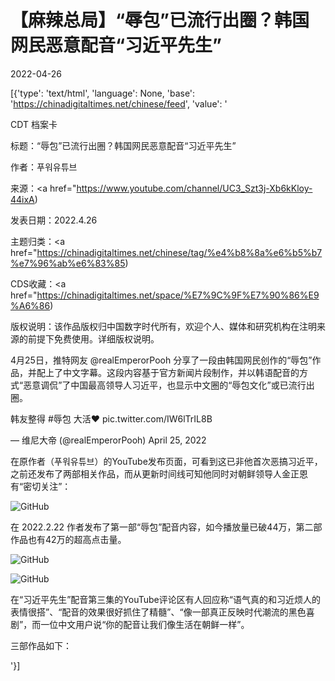 # 【麻辣总局】“辱包”已流行出圈？韩国网民恶意配音“习近平先生”

2022-04-26

[{'type': 'text/html', 'language': None, 'base': 'https://chinadigitaltimes.net/chinese/feed', 'value': '

CDT 档案卡

标题：“辱包”已流行出圈？韩国网民恶意配音“习近平先生”

作者：푸워유튜브

来源：<a href="https://www.youtube.com/channel/UC3_Szt3j-Xb6kKloy-44ixA)

发表日期：2022.4.26

主题归类：<a href="https://chinadigitaltimes.net/chinese/tag/%e4%b8%8a%e6%b5%b7%e7%96%ab%e6%83%85)

CDS收藏：<a href="https://chinadigitaltimes.net/space/%E7%9C%9F%E7%90%86%E9%A6%86)

版权说明：该作品版权归中国数字时代所有，欢迎个人、媒体和研究机构在注明来源的前提下免费使用。详细版权说明。





4月25日，推特网友 @realEmperorPooh 分享了一段由韩国网民创作的“辱包”作品，并配上了中文字幕。这段内容基于官方新闻片段制作，并以韩语配音的方式“恶意调侃”了中国最高领导人习近平，也显示中文圈的“辱包文化”或已流行出圈。



韩友整得 #辱包 大活❤️ pic.twitter.com/IW6lTrIL8B

&mdash; 维尼大帝 (@realEmperorPooh) April 25, 2022



在原作者（푸워유튜브）的YouTube发布页面，可看到这已非他首次恶搞习近平，之前还发布了两部相关作品，而从更新时间线可知他同时对朝鲜领导人金正恩有“密切关注”：

![GitHub](https://chinadigitaltimes.net/chinese/files/2022/04/习近平配音.png)

在 2022.2.22 作者发布了第一部“辱包”配音内容，如今播放量已破44万，第二部作品也有42万的超高点击量。

![GitHub](https://chinadigitaltimes.net/chinese/files/2022/04/image-1650971010079.png)

![GitHub](https://chinadigitaltimes.net/chinese/files/2022/04/image-1650971589537.png)

在“习近平先生”配音第三集的YouTube评论区有人回应称“语气真的和习近烦人的表情很搭”、“配音的效果很好抓住了精髓”、“像一部真正反映时代潮流的黑色喜剧”，而一位中文用户说“你的配音让我们像生活在朝鲜一样”。

三部作品如下：





'}]